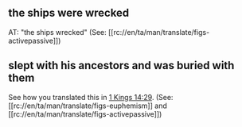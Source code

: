 ## the ships were wrecked ##

AT: "the ships wrecked" (See: [[rc://en/ta/man/translate/figs-activepassive]])

## slept with his ancestors and was buried with them ##

See how you translated this in [1 Kings 14:29](../14/29.md). (See: [[rc://en/ta/man/translate/figs-euphemism]] and [[rc://en/ta/man/translate/figs-activepassive]])